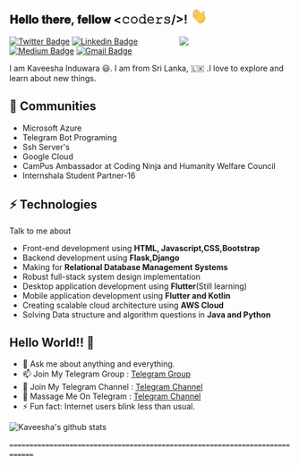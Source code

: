 <h2> 𝐇𝐞𝐥𝐥𝐨 𝐭𝐡𝐞𝐫𝐞, 𝐟𝐞𝐥𝐥𝐨𝐰 <𝚌𝚘𝚍𝚎𝚛𝚜/>! <img src="https://raw.githubusercontent.com/ABSphreak/ABSphreak/master/gifs/Hi.gif" width="30px"></h2>

<img align='right' src='https://user-images.githubusercontent.com/5713670/87202985-820dcb80-c2b6-11ea-9f56-7ec461c497c3.gif' width='200"'>

[![Twitter Badge](https://img.shields.io/badge/-@KaveeshaInduwa1-1ca0f1?style=flat-square&labelColor=1ca0f1&logo=twitter&logoColor=white&link=https://twitter.com/KaveeshaInduwa1)](https://twitter.com/KaveeshaInduwa1) [![Linkedin Badge](https://img.shields.io/badge/-KaveeshaInduwa1-blue?style=flat-square&logo=Linkedin&logoColor=white&link=https://www.linkedin.com/)](https://www.linkedin.com/) [![Medium Badge](https://img.shields.io/badge/-@KaveeshaInduwa1-03a57a?style=flat-square&labelColor=000000&logo=Medium&link=https://)](https://)
[![Gmail Badge](https://img.shields.io/badge/-kaveesha.admin@mails.my.id-c14438?style=flat-square&logo=Gmail&logoColor=white&link=mailto:mailharshkhatri@gmail.com)](mailto:mailharshkhatri@gmail.com)

I am Kaveesha Induwara 😃. I am from Sri Lanka, 🇱🇰 .I love to explore and learn about new things.

## 👯 Communities
* Microsoft Azure
* Telegram Bot Programing 
* Ssh Server's
* Google Cloud
* CamPus Ambassador at Coding Ninja and Humanity Welfare Council
* Internshala Student Partner-16
## ⚡ Technologies
Talk to me about
- Front-end development using **HTML, Javascript,CSS,Bootstrap**
- Backend development using **Flask,Django**
- Making for **Relational Database Management Systems**
- Robust full-stack system design implementation
- Desktop application development using **Flutter**(Still learning)
- Mobile application development using **Flutter and Kotlin**
- Creating scalable cloud architecture using **AWS Cloud**
- Solving Data structure and algorithm questions in **Java and Python**
## Hello World!! 🤔
- 💬 Ask me about anything and everything.
- 📫 Join My Telegram Group : [Telegram Group](https://t.me/Tech_Wizard_Ent)
- 🎯 Join My Telegram Channel : [Telegram Channel](https://t.me/Tech_Wizard_Entertainment)
- 📱  Massage Me On Telegram : [Telegram Channel](https://t.me/Kaveesha_Induwara)
- ⚡ Fun fact: Internet users blink less than usual.

![Kaveesha's github stats](https://github-readme-stats.vercel.app/api?username=kaviya-admin&hide=["issues"]&show_icons=true)


```============================================================================```
